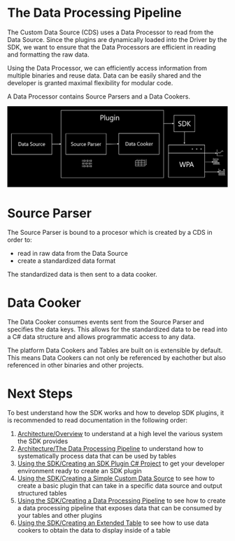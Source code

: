 # The Data Processing Pipeline

The Custom Data Source (CDS) uses a Data Processor to read from the Data Source. Since the plugins are dynamically loaded into the Driver by the SDK,
we want to ensure that the Data Processors are efficient in reading and formatting the raw data.


Using the Data Processor, we can efficiently access information from multiple binaries and reuse data.
Data can be easily shared and the developer is granted maximal flexibility for modular code.

A Data Processor contains Source Parsers and a Data Cookers.

![](.attachments/DataProcessingPipeline.png)


# Source Parser

The Source Parser is bound to a procesor which is created by a CDS in order to:
* read in raw data from the Data Source 
* create a standardized data format

The standardized data is then sent to a data cooker.

# Data Cooker

The Data Cooker consumes events sent from the Source Parser and specifies the data keys. 
This allows for the standardized data to be read into a C# data structure and allows programmatic access to any data.

The platform Data Cookers and Tables are built on is extensible by default. This means Data Cookers can not only be referenced by 
eachother but also referenced in other binaries and other projects.

# Next Steps

To best understand how the SDK works and how to develop SDK plugins, it is recommended to read documentation in the following order:
1) [Architecture/Overview](./Overview.md) to understand at a high level the various system the SDK provides
2) [Architecture/The Data Processing Pipeline](./The-Data-Processing-Pipeline.md) to understand how to systematically process data that 
can be used by tables
3) [Using the SDK/Creating an SDK Plugin C# Project](../Using-the-SDK/Creating-your-project.md) to get your developer environment ready to create an SDK plugin
4) [Using the SDK/Creating a Simple Custom Data Source](../Using-the-SDK/Creating-a-simple-custom-data-source.md) to see how to create a basic plugin that can 
take in a specific data source and output structured tables
5) [Using the SDK/Creating a Data Processing Pipeline](../Using-the-SDK/Creating-a-pipeline.md) to see how to create a data processing pipeline that 
exposes data that can be consumed by your tables and other plugins
6) [Using the SDK/Creating an Extended Table](../Using-the-SDK/Creating-an-extended-table.md) to see how to use data cookers to obtain the data to display 
inside of a table